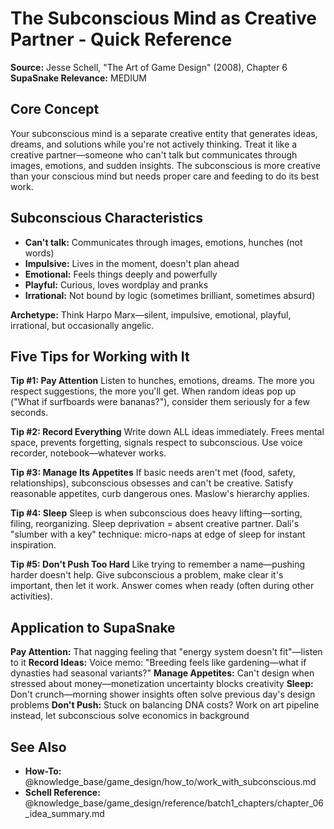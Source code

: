 # The Subconscious Mind as Creative Partner - Quick Reference

**Source:** Jesse Schell, "The Art of Game Design" (2008), Chapter 6
**SupaSnake Relevance:** MEDIUM

## Core Concept

Your subconscious mind is a separate creative entity that generates ideas, dreams, and solutions while you're not actively thinking. Treat it like a creative partner—someone who can't talk but communicates through images, emotions, and sudden insights. The subconscious is more creative than your conscious mind but needs proper care and feeding to do its best work.

## Subconscious Characteristics

- **Can't talk:** Communicates through images, emotions, hunches (not words)
- **Impulsive:** Lives in the moment, doesn't plan ahead
- **Emotional:** Feels things deeply and powerfully
- **Playful:** Curious, loves wordplay and pranks
- **Irrational:** Not bound by logic (sometimes brilliant, sometimes absurd)

**Archetype:** Think Harpo Marx—silent, impulsive, emotional, playful, irrational, but occasionally angelic.

## Five Tips for Working with It

**Tip #1: Pay Attention**
Listen to hunches, emotions, dreams. The more you respect suggestions, the more you'll get. When random ideas pop up ("What if surfboards were bananas?"), consider them seriously for a few seconds.

**Tip #2: Record Everything**
Write down ALL ideas immediately. Frees mental space, prevents forgetting, signals respect to subconscious. Use voice recorder, notebook—whatever works.

**Tip #3: Manage Its Appetites**
If basic needs aren't met (food, safety, relationships), subconscious obsesses and can't be creative. Satisfy reasonable appetites, curb dangerous ones. Maslow's hierarchy applies.

**Tip #4: Sleep**
Sleep is when subconscious does heavy lifting—sorting, filing, reorganizing. Sleep deprivation = absent creative partner. Dali's "slumber with a key" technique: micro-naps at edge of sleep for instant inspiration.

**Tip #5: Don't Push Too Hard**
Like trying to remember a name—pushing harder doesn't help. Give subconscious a problem, make clear it's important, then let it work. Answer comes when ready (often during other activities).

## Application to SupaSnake

**Pay Attention:** That nagging feeling that "energy system doesn't fit"—listen to it
**Record Ideas:** Voice memo: "Breeding feels like gardening—what if dynasties had seasonal variants?"
**Manage Appetites:** Can't design when stressed about money—monetization uncertainty blocks creativity
**Sleep:** Don't crunch—morning shower insights often solve previous day's design problems
**Don't Push:** Stuck on balancing DNA costs? Work on art pipeline instead, let subconscious solve economics in background

## See Also

- **How-To:** @knowledge_base/game_design/how_to/work_with_subconscious.md
- **Schell Reference:** @knowledge_base/game_design/reference/batch1_chapters/chapter_06_idea_summary.md
